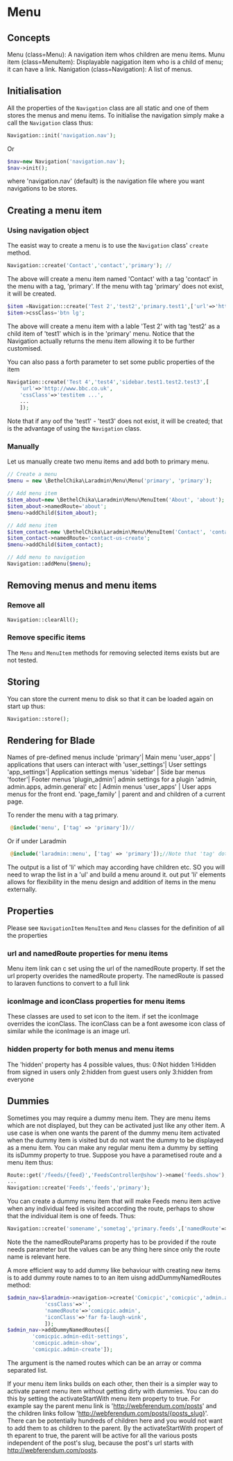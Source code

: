 # Menu
## Concepts
Menu (class=Menu):  A navigation item whos children are menu items.
Munu item (class=MenuItem): Displayable nagigation item who is a child of menu; it can have a link.
Nanigation (class=Navigation): A list of menus.
## Initialisation
All the properties of the `Navigation` class are all static and one of them stores the menus and menu items. To initialise the navigation simply make a call the `Navigation` class thus:
```php
Navigation::init('navigation.nav');
```
Or
```php
$nav=new Navigation('navigation.nav');
$nav->init();
```
where 'navigation.nav' (default) is the navigation file where you want navigations to be stores. 

## Creating a menu item
### Using navigation object
The easist way to create a menu is to use the `Navigation` class' `create` method.
```php
Navigation::create('Contact','contact','primary'); //
```
The above will create a menu item named 'Contact' with a tag 'contact' in the menu with a tag, 'primary'. If the menu with tag 'primary' does not exist, it will be created.

```php
$item =Navigation::create('Test 2','test2','primary.test1',['url'=>'http://www.bbc.co.uk']);
$item->cssClass='btn lg';
```
The above will create a menu item with a lable 'Test 2' with tag 'test2' as a child item of 'test1' which is in the 'primary' menu. Notice that the Navigation actually returns the menu item allowing it to be further customised.

You can also pass a forth parameter to set some public properties of the item 
```php
Navigation::create('Test 4','test4','sidebar.test1.test2.test3',[
    'url'=>'http://www.bbc.co.uk',
    'cssClass'=>'testitem ...',
    ...
    ]);
```
Note that if any oof the 'test1' - 'test3' does not exist, it will be created; that is the advantage of using the `Navigation` class.

### Manually
Let us manually create two menu items and add both to primary menu.
```php
// Create a menu
$menu = new \BethelChika\Laradmin\Menu\Menu('primary', 'primary');

// Add menu item
$item_about=new \BethelChika\Laradmin\Menu\MenuItem('About', 'about');
$item_about->namedRoute='about';
$menu->addChild($item_about);

// Add menu item
$item_contact=new \BethelChika\Laradmin\Menu\MenuItem('Contact', 'contact');
$item_contact->namedRoute='contact-us-create';
$menu->addChild($item_contact);

// Add menu to navigation
Navigation::addMenu($menu);
```

## Removing menus and menu items
### Remove all
```php
Navigation::clearAll();
```

### Remove specific items
The `Menu` and `MenuItem` methods for removing selected items exists but are not tested.

## Storing
You can store the current menu to disk so that it can be loaded again on start up thus:
```php
Navigation::store();
```

## Rendering for Blade
Names of pre-defined menus include 
'primary'| Main menu
'user_apps' | applications that users can interact with
'user_settings'| User settings
'app_settings'| Application settings menus
'sidebar' | Side bar menus
'footer'| Footer menus
'plugin_admin'| admin settings for a plugin
'admin, admin.apps, admin.general' etc | Admin menus
 'user_apps' | User apps menus for the front end.
 'page_family' | parent and and children of a current page. 

To render the menu with a tag primary.
```php
 @include('menu', ['tag' => 'primary'])//
 ```
 Or if under Laradmin
 ```php
  @include('laradmin::menu', ['tag' => 'primary']);//Note that 'tag' dot separated tags: e.g primary.comicpic.settings
  ```

  The output is a list of 'li' which may according have children etc. SO you will need to wrap the list in a 'ul' and build a menu around it. out put 'li' elements allows for flexibility in the menu design and addition of items in the menu externally.

 ## Properties
 Please see `NavigationItem` `MenuItem` and `Menu` classes for the definition of all the properties

### url and namedRoute properties for menu items
Menu item link can c set using the url of the namedRoute property. If set the url property overides the namedRoute property. The namedRoute is passed to laraven functions to convert to a full link

### iconImage and iconClass properties for menu items
These classes are used to set icon to the item. if set the iconImage overrides the iconClass. The iconClass can be a font awesome icon class of similar while the iconImage is an image url.

### hidden property for both menus and menu items
The 'hidden' property has 4 possible values, thus:
0:Not hidden
1:Hidden from signed in users only
2:hidden from guest users only
3:hidden from everyone

## Dummies
Sometimes you may require a dummy menu item. They are menu items which are not displayed, but they can be activated just like any other item. A use case is when one wants the parent of the dummy menu item activated when the dummy item is visited but do not want the dummy to be displayed as a menu item. You can make any regular menu item a dummy by setting its isDummy property to true. Suppose you have a parametised route and a menu item thus:
```php
Route::get('/feeds/{feed}','FeedsController@show')->name('feeds.show');
...
Navigation::create('Feeds','feeds','primary');
```
You can create a dummy menu item that will make Feeds menu item active when any individual feed is visited according the route, perhaps to show that the individual item is one of feeds. Thus:
```php
Navigation::create('somename','sometag','primary.feeds',['namedRoute'=>'feeds.show','namedRouteParams'=[0],'isDummy'=>true]);
```
Note the the namedRouteParams property has to be provided if the route needs parameter but the values can be any thing here since only the route name is relevant here.

A more efficient way to add dummy like behaviour with creating new items is to add dummy route names to to an item uisng addDummyNamedRoutes method:

```php
$admin_nav=$laradmin->navigation->create('Comicpic','comicpic','admin.apps',[
            'cssClass'=>'',
            'namedRoute'=>'comicpic.admin',
            'iconClass'=>'far fa-laugh-wink',
            ]);
$admin_nav->addDummyNamedRoutes([
        'comicpic.admin-edit-settings',
        'comicpic.admin-show',
        'comicpic.admin-create']);
```
The argument is the named routes which can be an array or comma separated list.

If your menu item links builds on each other, then their is a simpler way to activate parent menu item without getting dirty with dummies. You can do this by setting the activateStartWith menu item property to true. For example say the parent menu link is 'http://webferendum.com/posts' and the children links follow 'http://webferendum.com/posts/{posts_slug}'. There can be potentially hundreds of children here and you would not want to add them to as children to the parent. By the activateStartWith propert of th eparent to true, the parent will be active for all the various posts independent of the post's slug, because the post's url starts with http://webferendum.com/posts. 